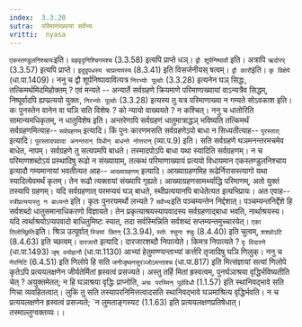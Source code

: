 ```yaml
---
index:  3.3.20
sutra:  परिमाणाख्यायां सर्वेभ्यः
vritti:  nyasa
---
```


`एकस्तण्डुलनिश्चायः`इति। `ग्रहवृदृनिश्चिगमश्च` (3.3.58) इत्यपि प्राप्ते धञ्। `द्वौ शूर्पनिष्पावौ` इति। अत्रापि `ऋदोरप्` (3.3.57) इत्यपि प्राप्ते। `इदुदुपधस्य चाप्रत्ययस्य` (8.3.41) इति विसर्जनीयस् षत्वम्। `द्वौ कारौ`इति। `कृ विक्षेपे` (धा.पा.1409)। ननु च द्वौ शूर्पनिष्पावावित्यत्र `निरभ्योः पूल्वोः` (3.3.28) इत्यनेन घञ् सिद्धः, तत्किमर्थमिदमिहोक्तम् ? एवं मन्यते -- अन्यार्ते सर्वग्रहणे क्रियमाणे परिमाणाख्यायां वाऽन्यत्रैव सिद्धम्, निष्पूर्वादपि ह्यप्प्रत्ययो युक्तः, `निरभ्योः पूल्वोः` (3.3.28) इत्यस्य तु यत्र परिमाणाख्या न गम्यते सोऽवकाश इति। कः पुनस्तेन वानेन वा घञि सति विशेषः ? को न्यायो वाख्ययते ? न कश्चित्। ननु च धातोरिति सामान्यमधिकृतम्, न धातुविशेष इति। अन्तरेणापि सर्वग्रहणं धातुमात्राद्धञ् भविष्यति तत्किमर्थं सर्वग्रहणमित्याह-- `सर्वग्रहणम्` इत्यादि। किं पुनः कारणमसति सर्वग्रहणेऽपो बाधा न सिध्यतीत्याह-- `पुरस्तात्` इत्यादि। `पुरस्तादपवादा अनन्तरान् विधीन् बाधन्ते नोत्तरान्` (व्या.प.9) इति। सति सर्वग्रहणे घञमनन्तरमचमेव बाधेत, नापम्। सर्वग्रहणे तु सत्यपमपि बाधते। तस्मादपोऽपि बाधा यथा स्यादिति सर्वग्रहणम्।
न च परिमाणशब्दोऽयं प्रस्थादिषु रूढो न संख्यायाम्, तत्कथं परिमाणाख्यायं प्रत्ययो विधायमान एकस्तण्डुलनिश्चाय इत्यादौ गम्यमानायां भवतीत्यत आह-- `आख्याग्रहणम्` इत्यादि। आख्याग्रहणमिह रूढेर्निरासस्त्यागो यथा स्यादित्येवमर्थं कृतम्। तेन रूढौ त्यक्तायां संख्यापि गृह्यते। आख्याग्रहणसामर्थ्याद्धि परिमाणम्, अतो युक्तं तस्यापि ग्रहणम्। यदि सर्वग्रहणात् परमप्ययं घञ् बाधते, स्थीप्रत्ययानपि बाधेतेत्यत इत्यभिप्रायः। अत एवाह--`स्त्रीप्रत्ययास्तु न बाध्यन्ते` इति। कृतः पुनरयमर्थो लभ्यते ? `सर्वेभ्यः`इति पञ्चम्यन्तेन निर्द्दशात्। पञ्चम्यन्तनिर्द्देशे हि सर्वशब्दो धातुसमानाधिकरणो विज्ञायते। तेन प्रकृत्याश्रयस्यापवादस्य सर्वग्रहणाद्बाधा भवति, नार्थाश्रयस्य। यदि त्वर्थाश्रयोऽप्यपवादो बाधितुमिष्टः स्यात्, तदा सर्वस्मिन्निति सर्वशब्दं सप्तम्यन्तमुच्चारयेत्। `एका तिलोच्छ्रितिः`इति। श्रिञ उत्पूर्वात् `स्त्रियां क्तिन्` (3.3.94), `स्तोः श्चुना श्चुः` (8.4.40) इति चुत्वम्, `शश्छोऽटि` (8.4.63) इति च्छत्वम्।
`दारजारौ` इत्यादि। दारजारशब्दौ निपात्येते। किमत्र निपात्यते ? `दृ विदारणे` (धा.पा.1493) `जृष् वयोहानौ` (धा.पा.1130) आभ्यां हेतुमण्ण्यन्ताभ्यां कर्त्तरि तृजादिषु घञि णिलुक्। ननु च `णेरनिटि` (6.4.51) इति णिलोपे हि सति `जनीजृष्क्नसुरञ्जोऽमन्ताश्च` (धा.पा.817) इति मित्संज्ञायां सत्यां णिलोपे कृतेऽपि प्रत्ययलक्षणेन जीर्यतेर्मितां ह्रस्वत्वं प्रसज्यते। अस्तु तर्हि मितां ह्रस्वत्वम्, पुनर्घञाश्रया वृद्धिर्भविष्यतीति चेत् ? अयुक्तमेतत्; न हि घञाश्रया वृद्धिः प्राप्नोति, `अचः परस्मिन् पूर्वविधौ` (1.1.57) इति स्थानिवद्भावे सति णिचा व्यवहितत्वात्। लुकि तु सति तस्यापरनिमित्तत्वादसति स्थानिवद्भावे घञमाश्रित्य वृद्धिर्भवति। न च प्रत्ययलक्षणेन ह्रस्वत्वं प्रसज्यते; `न लुमताङ्गस्यट (1.1.63) इति प्रत्ययलक्षणप्रतिषेधात्। तस्माल्लुग्वक्तव्यः।।

